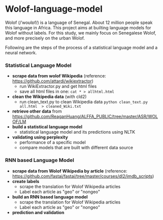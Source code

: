 # Wolof-language-model
Wolof (/ˈwoʊlɒf/) is a language of Senegal. About 12 million people speak this language in Africa. This project aims at builting language models for Wolof without labels. For this study, we mainly focus on Senegalese Wolof, and more precisely on the urban Wolof.

Following are the steps of the process of a statistical language model and a neural network.

### Statistical Language Model
- **scrape data from wolof Wikipedia** (reference: https://github.com/attardi/wikiextractor)
  * run WikiExtractor.py and get html files
  * save all html files in one: `cat * > allhtml.html`
- **clean the Wikipedia data** (with cld2)
  * run clean_text.py to clean Wikipedia data `python clean_text.py all.html  > cleaned_Wiki.txt`
- **retrieve other data** from https://github.com/ReaganHuang/ALFFA_PUBLIC/tree/master/ASR/WOLOF/LM
- **build a statistical language model**
  * statistical language model and its predictions using NLTK
- **validating using perplexity**
  * performance of a specific model
  * compare models that are built with different data source

### RNN based Language Model
- **scrape data from Wolof Wikipedia by article** (reference: https://github.com/fastai/fastai/tree/master/courses/dl2/imdb_scripts)  
- **create labels**
  * scrape the translation for Wolof Wikipedia articles
  * Label each article as "geo" or "nongeo"
- **build an RNN based language model**
  * scrape the translation for Wolof Wikipedia articles
  * Label each article as "geo" or "nongeo"
- **prediction and validation** 

